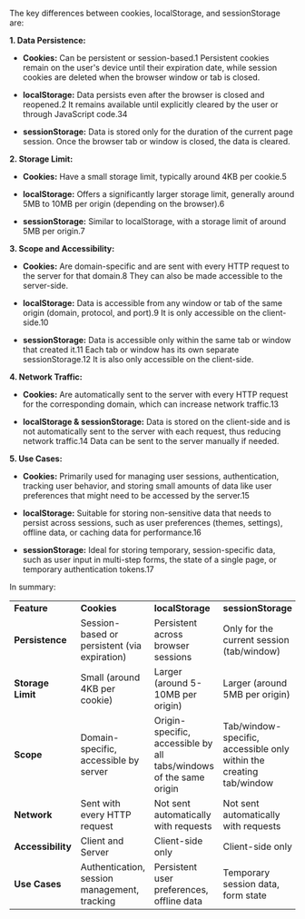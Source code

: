 The key differences between cookies, localStorage, and sessionStorage are:

**1. Data Persistence:**

- **Cookies:** Can be persistent or session-based.1 Persistent cookies remain on the user's device until their expiration date, while session cookies are deleted when the browser window or tab is closed.
    
- **localStorage:** Data persists even after the browser is closed and reopened.2 It remains available until explicitly cleared by the user or through JavaScript code.34
    
- **sessionStorage:** Data is stored only for the duration of the current page session. Once the browser tab or window is closed, the data is cleared.

**2. Storage Limit:**

- **Cookies:** Have a small storage limit, typically around 4KB per cookie.5
    
- **localStorage:** Offers a significantly larger storage limit, generally around 5MB to 10MB per origin (depending on the browser).6
    
- **sessionStorage:** Similar to localStorage, with a storage limit of around 5MB per origin.7
    

**3. Scope and Accessibility:**

- **Cookies:** Are domain-specific and are sent with every HTTP request to the server for that domain.8 They can also be made accessible to the server-side.
    
- **localStorage:** Data is accessible from any window or tab of the same origin (domain, protocol, and port).9 It is only accessible on the client-side.10
    
- **sessionStorage:** Data is accessible only within the same tab or window that created it.11 Each tab or window has its own separate sessionStorage.12 It is also only accessible on the client-side.
    

**4. Network Traffic:**

- **Cookies:** Are automatically sent to the server with every HTTP request for the corresponding domain, which can increase network traffic.13
    
- **localStorage & sessionStorage:** Data is stored on the client-side and is not automatically sent to the server with each request, thus reducing network traffic.14 Data can be sent to the server manually if needed.
    

**5. Use Cases:**

- **Cookies:** Primarily used for managing user sessions, authentication, tracking user behavior, and storing small amounts of data like user preferences that might need to be accessed by the server.15
    
- **localStorage:** Suitable for storing non-sensitive data that needs to persist across sessions, such as user preferences (themes, settings), offline data, or caching data for performance.16
    
- **sessionStorage:** Ideal for storing temporary, session-specific data, such as user input in multi-step forms, the state of a single page, or temporary authentication tokens.17
    

In summary:

|   |   |   |   |
|---|---|---|---|
|**Feature**|**Cookies**|**localStorage**|**sessionStorage**|
|**Persistence**|Session-based or persistent (via expiration)|Persistent across browser sessions|Only for the current session (tab/window)|
|**Storage Limit**|Small (around 4KB per cookie)|Larger (around 5-10MB per origin)|Larger (around 5MB per origin)|
|**Scope**|Domain-specific, accessible by server|Origin-specific, accessible by all tabs/windows of the same origin|Tab/window-specific, accessible only within the creating tab/window|
|**Network**|Sent with every HTTP request|Not sent automatically with requests|Not sent automatically with requests|
|**Accessibility**|Client and Server|Client-side only|Client-side only|
|**Use Cases**|Authentication, session management, tracking|Persistent user preferences, offline data|Temporary session data, form state|